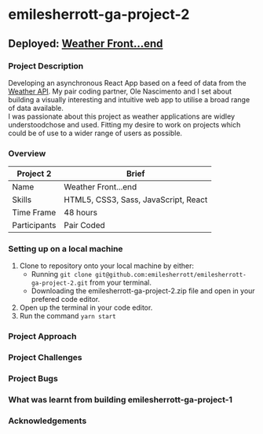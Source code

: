 # emilesherrott-ga-project-2
## Deployed: [Weather Front...end](https://emilesherrott-ga-project-2.netlify.app/forecast)
### Project Description
Developing an asynchronous React App based on a feed of data from the [Weather API](https://www.weatherapi.com/). My pair coding partner, Ole Nascimento and I set about building a visually interesting and intuitive web app to  utilise a broad range of data available. <br />
I was passionate about this project as weather applications are widley understoodchose and used. Fitting my desire to work on projects which could be of use to a wider range of users as possible. 

### Overview
Project 2 | Brief
-------------|--------------
Name | Weather Front...end
Skills | HTML5, CSS3, Sass, JavaScript, React
Time Frame | 48 hours
Participants | Pair Coded

### Setting up on a local machine
1. Clone to repository onto your local machine by either:
   * Running `git clone git@github.com:emilesherrott/emilesherrott-ga-project-2.git` from your terminal. 
   * Downloading the emilesherrott-ga-project-2.zip file and open in your prefered code editor. 
2. Open up the terminal in your code editor. 
3. Run the command `yarn start`



### Project Approach

### Project Challenges

### Project Bugs

### What was learnt from building emilesherrott-ga-project-1

### Acknowledgements
